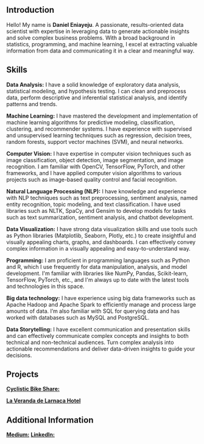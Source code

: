 ## **Introduction**

Hello! My name is **Daniel Eniayeju**. A passionate, results-oriented data scientist with expertise in leveraging data to generate actionable insights and solve complex business problems. With a broad background in statistics, programming, and machine learning, I excel at extracting valuable information from data and communicating it in a clear and meaningful way. 

## **Skills**

**Data Analysis:** I have a solid knowledge of exploratory data analysis, statistical modeling, and hypothesis testing. I can clean and preprocess data, perform descriptive and inferential statistical analysis, and identify patterns and trends. 

**Machine Learning:** I have mastered the development and implementation of machine learning algorithms for predictive modeling, classification, clustering, and recommender systems. I have experience with supervised and unsupervised learning techniques such as regression, decision trees, random forests, support vector machines (SVM), and neural networks. 

**Computer Vision:** I have expertise in computer vision techniques such as image classification, object detection, image segmentation, and image recognition. I am familiar with OpenCV, TensorFlow, PyTorch, and other frameworks, and I have applied computer vision algorithms to various projects such as image-based quality control and facial recognition.

**Natural Language Processing (NLP):**
I have knowledge and experience with NLP techniques such as text preprocessing, sentiment analysis, named entity recognition, topic modeling, and text classification. I have used libraries such as NLTK, SpaCy, and Gensim to develop models for tasks such as text summarization, sentiment analysis, and chatbot development.

**Data Visualization:**
I have strong data visualization skills and use tools such as Python libraries (Matplotlib, Seaborn, Plotly, etc.) to create insightful and visually appealing charts, graphs, and dashboards. I can effectively convey complex information in a visually appealing and easy-to-understand way.

**Programming:**
I am proficient in programming languages such as Python and R, which I use frequently for data manipulation, analysis, and model development. I'm familiar with libraries like NumPy, Pandas, Scikit-learn, TensorFlow, PyTorch, etc., and I'm always up to date with the latest tools and technologies in this space.

**Big data technology:**
I have experience using big data frameworks such as Apache Hadoop and Apache Spark to efficiently manage and process large amounts of data. I’m also familiar with SQL for querying data and has worked with databases such as MySQL and PostgreSQL.

**Data Storytelling:**
I have excellent communication and presentation skills and can effectively communicate complex concepts and insights to both technical and non-technical audiences. Turn complex analysis into actionable recommendations and deliver data-driven insights to guide your decisions. 

## **Projects**
[**Cyclistic Bike Share:**](https://github.com/eniayejudaniel/Riding-the-Wave-of-Success-Strategies-for-Cyclistic-Bike-Share)

[**La Veranda de Larnaca Hotel**]()

## **Additional Information**
[**Medium:**](https://medium.com/@delonisnr)
[**LinkedIn:**](https://www.linkedin.com/in/daniel-eniayeju-802740167/)
